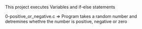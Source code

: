 This project executes Variables and if-else statements

0-positive_or_negative.c => Program takes a random number and detremines whethre the number is positive, negative or zero
